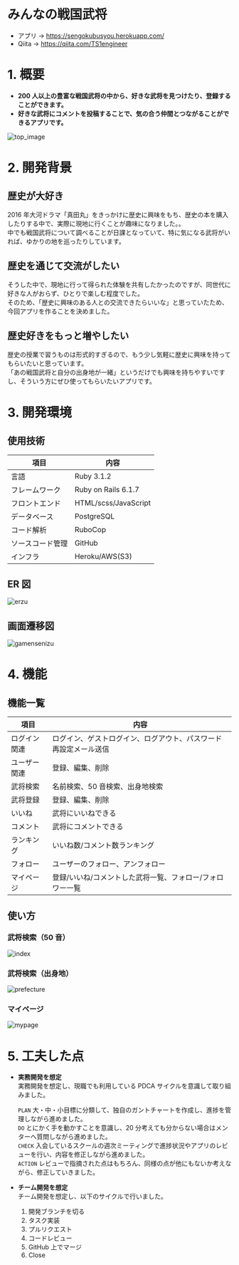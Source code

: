 # みんなの戦国武将

- アプリ → https://sengokubusyou.herokuapp.com/
- Qiita → https://qiita.com/TS1engineer

# 1. 概要

- **200 人以上の豊富な戦国武将の中から、好きな武将を見つけたり、登録することができます。**
- **好きな武将にコメントを投稿することで、気の合う仲間とつながることができるアプリです。**

![top_image](https://user-images.githubusercontent.com/105146615/204910630-1ec301e0-2701-43ca-bc03-8863a79f6f4d.png)

# 2. 開発背景

## 歴史が大好き

2016 年大河ドラマ「真田丸」をきっかけに歴史に興味をもち、歴史の本を購入したりする中で、実際に現地に行くことが趣味になりました。。  
中でも戦国武将について調べることが日課となっていて、特に気になる武将がいれば、ゆかりの地を巡ったりしています。

## 歴史を通じて交流がしたい

そうした中で、現地に行って得られた体験を共有したかったのですが、同世代に好きな人がおらず、ひとりで楽しむ程度でした。  
そのため、「歴史に興味のある人との交流できたらいいな」と思っていたため、今回アプリを作ることを決めました。

## 歴史好きをもっと増やしたい

歴史の授業で習うものは形式的すぎるので、もう少し気軽に歴史に興味を持ってもらいたいと思っています。  
「あの戦国武将と自分の出身地が一緒」というだけでも興味を持ちやすいですし、そういう方にぜひ使ってもらいたいアプリです。

# 3. 開発環境

## 使用技術

| 項目             | 内容                 |
| ---------------- | -------------------- |
| 言語             | Ruby 3.1.2           |
| フレームワーク   | Ruby on Rails 6.1.7  |
| フロントエンド   | HTML/scss/JavaScript |
| データベース     | PostgreSQL           |
| コード解析       | RuboCop              |
| ソースコード管理 | GitHub               |
| インフラ         | Heroku/AWS(S3)       |

## ER 図

![erzu](https://user-images.githubusercontent.com/105146615/204910877-4aff8843-c80e-4d43-8cc6-1f05d6b5c85a.png)

## 画面遷移図

![gamensenizu](https://user-images.githubusercontent.com/105146615/205252286-3a8418e0-d705-4b3c-965c-90818c3ee370.png)

# 4. 機能

## 機能一覧

| 項目         | 内容                                                             |
| ------------ | ---------------------------------------------------------------- |
| ログイン関連 | ログイン、ゲストログイン、ログアウト、パスワード再設定メール送信 |
| ユーザー関連 | 登録、編集、削除                                                 |
| 武将検索     | 名前検索、50 音検索、出身地検索                                  |
| 武将登録     | 登録、編集、削除                                                 |
| いいね       | 武将にいいねできる                                               |
| コメント     | 武将にコメントできる                                             |
| ランキング   | いいね数/コメント数ランキング                                    |
| フォロー     | ユーザーのフォロー、アンフォロー                                 |
| マイページ   | 登録/いいね/コメントした武将一覧、フォロー/フォロワー一覧        |

## 使い方

### 武将検索（50 音）

![index](https://user-images.githubusercontent.com/105146615/204918007-0e2f2fc2-5331-40ba-886a-d6a2aea3f146.gif)

### 武将検索（出身地）

![prefecture](https://user-images.githubusercontent.com/105146615/204918036-d40a3699-050d-4341-9916-2c82eb583395.gif)

### マイページ

![mypage](https://user-images.githubusercontent.com/105146615/204918063-db0e3c09-2096-424a-8db8-6df72d4487b9.gif)

# 5. 工夫した点

- **実務開発を想定**  
  実務開発を想定し、現職でも利用している PDCA サイクルを意識して取り組みました。

  `PLAN`
  大・中・小目標に分類して、独自のガントチャートを作成し、進捗を管理しながら進めました。  
  `DO`
  とにかく手を動かすことを意識し、20 分考えても分からない場合はメンターへ質問しながら進めました。  
  `CHECK`
  入会しているスクールの週次ミーティングで進捗状況やアプリのレビューを行い、内容を修正しながら進めました。  
  `ACTION`
  レビューで指摘された点はもちろん、同様の点が他にもないか考えながら、修正していきました。

- **チーム開発を想定**  
  チーム開発を想定し、以下のサイクルで行いました。
  1. 開発ブランチを切る
  1. タスク実装
  1. プルリクエスト
  1. コードレビュー
  1. GitHub 上でマージ
  1. Close
